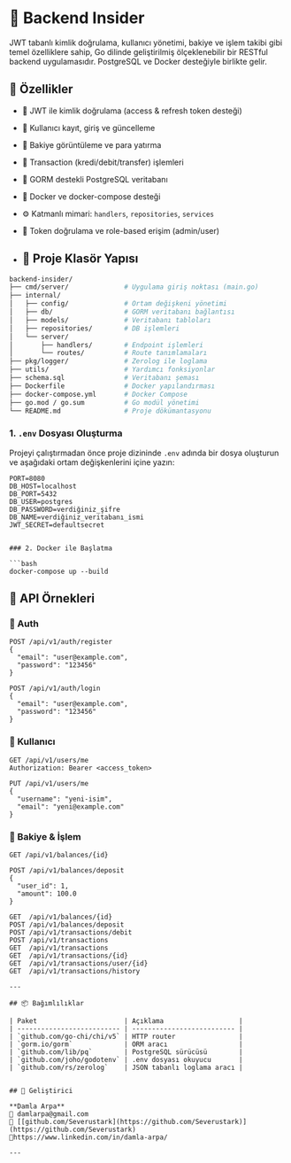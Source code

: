 # 🧠 Backend Insider

JWT tabanlı kimlik doğrulama, kullanıcı yönetimi, bakiye ve işlem takibi gibi temel özelliklere sahip, Go dilinde geliştirilmiş ölçeklenebilir bir RESTful backend uygulamasıdır. PostgreSQL ve Docker desteğiyle birlikte gelir.

## 🚀 Özellikler

- 🔐 JWT ile kimlik doğrulama (access & refresh token desteği)
- 👤 Kullanıcı kayıt, giriş ve güncelleme
- 🏦 Bakiye görüntüleme ve para yatırma
- 💸 Transaction (kredi/debit/transfer) işlemleri
- 🧱 GORM destekli PostgreSQL veritabanı
- 🐳 Docker ve docker-compose desteği
- ⚙️ Katmanlı mimari: `handlers`, `repositories`, `services`
- 🧪 Token doğrulama ve role-based erişim (admin/user)

- ## 📁 Proje Klasör Yapısı

```bash
backend-insider/
├── cmd/server/              # Uygulama giriş noktası (main.go)
├── internal/
│   ├── config/              # Ortam değişkeni yönetimi
│   ├── db/                  # GORM veritabanı bağlantısı
│   ├── models/              # Veritabanı tabloları
│   ├── repositories/        # DB işlemleri
│   └── server/
│       ├── handlers/        # Endpoint işlemleri
│       └── routes/          # Route tanımlamaları
├── pkg/logger/              # Zerolog ile loglama
├── utils/                   # Yardımcı fonksiyonlar
├── schema.sql               # Veritabanı şeması
├── Dockerfile               # Docker yapılandırması
├── docker-compose.yml       # Docker Compose
├── go.mod / go.sum          # Go modül yönetimi
└── README.md                # Proje dökümantasyonu
```

### 1. `.env` Dosyası Oluşturma

Projeyi çalıştırmadan önce proje dizininde `.env` adında bir dosya oluşturun ve aşağıdaki ortam değişkenlerini içine yazın:

```env
PORT=8080
DB_HOST=localhost
DB_PORT=5432
DB_USER=postgres
DB_PASSWORD=verdiğiniz_şifre
DB_NAME=verdiğiniz_veritabanı_ismi
JWT_SECRET=defaultsecret


### 2. Docker ile Başlatma

```bash
docker-compose up --build
```

## 🧪 API Örnekleri

### 🔐 Auth

```http
POST /api/v1/auth/register
{
  "email": "user@example.com",
  "password": "123456"
}

POST /api/v1/auth/login
{
  "email": "user@example.com",
  "password": "123456"
}
```

### 👤 Kullanıcı

```http
GET /api/v1/users/me
Authorization: Bearer <access_token>

PUT /api/v1/users/me
{
  "username": "yeni-isim",
  "email": "yeni@example.com"
}
```
### 🏦 Bakiye & İşlem

```http
GET /api/v1/balances/{id}

POST /api/v1/balances/deposit
{
  "user_id": 1,
  "amount": 100.0
}

GET  /api/v1/balances/{id}
POST /api/v1/balances/deposit
POST /api/v1/transactions/debit
POST /api/v1/transactions
GET  /api/v1/transactions
GET  /api/v1/transactions/{id}
GET  /api/v1/transactions/user/{id}
GET  /api/v1/transactions/history

---

## 📦 Bağımlılıklar

| Paket                      | Açıklama                   |
| -------------------------- | -------------------------- |
| `github.com/go-chi/chi/v5` | HTTP router                |
| `gorm.io/gorm`             | ORM aracı                  |
| `github.com/lib/pq`        | PostgreSQL sürücüsü        |
| `github.com/joho/godotenv` | .env dosyası okuyucu       |
| `github.com/rs/zerolog`    | JSON tabanlı loglama aracı |


## 👤 Geliştirici

**Damla Arpa**  
📧 damlarpa@gmail.com
🔗 [[github.com/Severustark](https://github.com/Severustark)](https://github.com/Severustark)
🔗https://www.linkedin.com/in/damla-arpa/

---

